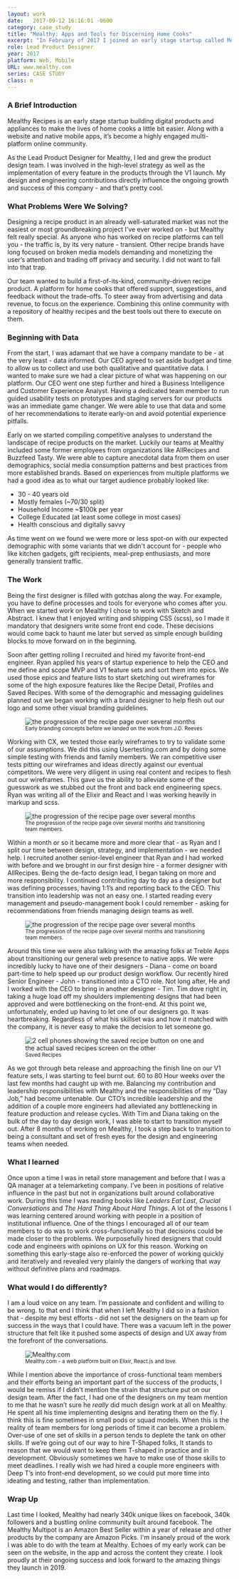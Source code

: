 ```yaml
---
layout: work
date:   2017-09-12 16:16:01 -0600
category: case_study
title: "Mealthy: Apps and Tools for Discerning Home Cooks"
excerpt: "In February of 2017 I joined an early stage startup called Mealthy. I worked with the CEO to hire and lead a product team that included Myself, three product designers and two engineers. We set out to build a people focused digital product and appliance company with editorial and business partners with roots in companies like Allrecipes and Buzzfeed Tasty. Over the course of 8 months we would grow the engineering team, transition one of our engieers to a CTO role, and launch full featured web products on web and native platforms."
role: Lead Product Designer
year: 2017
platform: Web, Mobile
URL: www.mealthy.com
series: CASE STUDY
class: m
---
```

### A Brief Introduction
Mealthy Recipes is an early stage startup building digital products and appliances to make the lives of home cooks a little bit easier. Along with a website and native mobile apps, it’s become a highly engaged multi-platform online community.

As the Lead Product Designer for Mealthy, I led and grew the product design team. I was involved in the high-level strategy as well as the implementation of every feature in the products through the V1 launch. My design and engineering contributions directly influence the ongoing growth and success of this company - and that’s pretty cool.

### What Problems Were We Solving?
Designing a recipe product in an already well-saturated market was not the easiest or most groundbreaking project I’ve ever worked on - but Mealthy felt really special. As anyone who has worked on recipe platforms can tell you - the traffic is, by its very nature - transient. Other recipe brands have long focused on broken media models demanding and monetizing the user’s attention and trading off privacy and security. I did not want to fall into that trap.

Our team wanted to build a first-of-its-kind, community-driven recipe product. A platform for home cooks that offered support, suggestions, and feedback without the trade-offs. To steer away from advertising and data revenue, to focus on the experience. Combining this online community with a repository of healthy recipes and the best tools out there to execute on them.

### Beginning with Data
From the start, I was adamant that we have a company mandate to be - at the very least - data informed. Our CEO agreed to set aside budget and time to allow us to collect and use both qualitative and quantitative data. I wanted to make sure we had a clear picture of what was happening on our platform. Our CEO went one step further and hired a Business Intelligence and Customer Experience Analyst. Having a dedicated team member to run guided usability tests on prototypes and staging servers for our products was an immediate game changer. We were able to use that data and some of her recommendations to iterate early-on and avoid potential experience pitfalls.

Early on we started compiling competitive analyses to understand the landscape of recipe products on the market. Luckily our teams at Mealthy included some former employees from organizations like AllRecipes and Buzzfeed Tasty. We were able to capture anecdotal data from them on user demographics, social media consumption patterns and best practices from more established brands. Based on experiences from multiple platforms we had a good idea as to what our target audience probably looked like:

- 30 - 40 years old
- Mostly females (~70/30 split)
- Household Income ~$100k per year
- College Educated (at least some college in most cases)
- Health conscious and digitally savvy

As time went on we found we were more or less spot-on with our expected demographic with some variants that we didn't account for - people who like kitchen gadgets, gift recipients, meal-prep enthusiasts, and more generally transient traffic.

### The Work
Being the first designer is filled with gotchas along the way. For example, you have to define processes and tools for everyone who comes after you. When we started work on Mealthy I chose to work with Sketch and Abstract. I knew that I enjoyed writing and shipping CSS (scss), so I made it mandatory that designers write some front end code. These decisions would come back to haunt me later but served as simple enough building blocks to move forward on in the beginning.

Soon after getting rolling I recruited and hired my favorite front-end engineer. Ryan applied his years of startup experience to help the CEO and me define and scope MVP and V1 feature sets and sort them into epics. We used those epics and feature lists to start sketching out wireframes for some of the high exposure features like the Recipe Detail, Profiles and Saved Recipes. With some of the demographic and messaging guidelines planned out we began working with a brand designer to help flesh out our logo and some other visual branding guidelines.

<figure class="container__image container__break">
  <img class="no-shadow" src="https://ktportfolio-cdn.sirv.com/img/m-early-branding.png?profile=portfolio" alt="the progression of the recipe page over several months" />
  <figcaption class="mt-half center mb-1">
    <small>Early branding concepts before we landed on the work from J.D. Reeves</small>
  </figcaption>
</figure>

Working with CX, we tested those early wireframes to try to validate some of our assumptions. We did this using Usertesting.com and by doing some simple testing with friends and family members. We ran competitive user tests pitting our wireframes and ideas directly against our eventual competitors. We were very diligent in using real content and recipes to flesh out our wireframes. This gave us the ability to alleviate some of the guesswork as we stubbed out the front and back end engineering specs. Ryan was writing all of the Elixir and React and I was working heavily in markup and scss.

<figure class="container__image container__break">
  <img class="no-shadow" src="https://ktportfolio-cdn.sirv.com/img/m-wireframes.png?profile=portfolio" alt="the progression of the recipe page over several months" />
  <figcaption class="mt-half center mb-1">
    <small>The progression of the recipe page over several months and transitioning team members.</small>
  </figcaption>
</figure>

Within a month or so it became more and more clear that - as Ryan and I split our time between design, strategy, and implementation - we needed help. I recruited another senior-level engineer that Ryan and I had worked with before and we brought in our first design hire - a former designer with AllRecipes. Being the de-facto design lead, I began taking on more and more responsibility. I continued contributing day to day as a designer but was defining processes, having 1:1’s and reporting back to the CEO. This transition into leadership was not an easy one. I started reading every management and pseudo-management book I could remember - asking for recommendations from friends managing design teams as well.

<figure class="container__image container__break">
  <img class="no-shadow" src="https://ktportfolio-cdn.sirv.com/img/mealthy-recipe.png?profile=portfolio" alt="the progression of the recipe page over several months" />
  <figcaption class="mt-half center mb-1">
    <small>The progression of the recipe page over several months and transitioning team members.</small>
  </figcaption>
</figure>

Around this time we were also talking with the amazing folks at Treble Apps about transitioning our general web presence to native apps. We were incredibly lucky to have one of their designers - Diana - come on board part-time to help speed up our product design workflow. Our recently hired Senior Engineer - John - transitioned into a CTO role. Not long after, He and I worked with the CEO to bring in another designer - Tim. Tim dove right in, taking a huge load off my shoulders implementing designs that had been approved and were bottlenecking on the front-end. At this point we, unfortunately, ended up having to let one of our designers go. It was heartbreaking. Regardless of what his skillset was and how it matched with the company, it is never easy to make the decision to let someone go.

<figure class="container__image container__break no-shadow">
  <img class="no-shadow" src="https://ktportfolio-cdn.sirv.com/img/m-savedrecipes.png?profile=portfolio" alt="2 cell phones showing the saved recipe button on one and the actual saved recipes screen on the other" />
  <figcaption class="mt-half center mb-1">
    <small>Saved Recipes</small>
  </figcaption>
</figure>

As we got through beta release and approaching the finish line on our V1 feature sets, I was starting to feel burnt out. 60 to 80 Hour weeks over the last few months had caught up with me. Balancing my contribution and leadership responsibilities with Mealthy and the responsibilities of my “Day Job,” had become untenable. Our CTO’s incredible leadership and the addition of a couple more engineers had alleviated any bottlenecking in feature production and release cycles. With Tim and Diana taking on the bulk of the day to day design work, I was able to start to transition myself out. After 8 months of working on Mealthy, I took a step back to transition to being a consultant and set of fresh eyes for the design and engineering teams when needed.

### What I learned
Once upon a time I was in retail store management and before that I was a QA manager at a telemarketing company. I’ve been in positions of relative influence in the past but not in organizations built around collaborative work. During this time I was reading books like _Leaders Eat Last_, _Crucial Conversations_ and _The Hard Thing About Hard Things_. A lot of the lessons I was learning centered around working with people in a position of institutional influence. One of the things I encouraged all of our team members to do was to work cross-functionally so that decisions could be made closer to the problems. We purposefully hired designers that could code and engineers with opinions on UX for this reason. Working on something this early-stage also re-enforced the power of working quickly and iteratively and revealed very plainly the dangers of working that way without definitive plans and roadmaps.

### What would I do differently?
I am a loud voice on any team. I’m passionate and confident and willing to be wrong. to that end I think that when I left Mealthy I did so in a fashion that - despite my best efforts - did not set the designers on the team up for success in the ways that I could have. There was a vacuum left in the power structure that felt like it pushed some aspects of design and UX away from the forefront of the conversations.

<figure class="container__image container__break">
  <img src="https://ktportfolio-cdn.sirv.com/img/m-home-web.png?profile=portfolio" alt="Mealthy.com" />
  <figcaption class="mt-half center mb-1">
    <small>Mealthy.com - a web platform built on Elixir, React.js and love.</small>
  </figcaption>
</figure>

While I mention above the importance of cross-functional team members and their efforts being an important part of the success of the products, I would be remiss if I didn't mention the strain that structure put on our design team. After the fact, I had one of the designers on my team mention to me that he wasn’t sure he *really* did much design work at all on Mealthy. He spent all his time implementing designs and iterating them on the fly. I think this is fine sometimes in small pods or squad models. When this is the reality of team members for long periods of time it can become a problem. Over-use of one set of skills in a person tends to deplete the tank on other skills. If we’re going out of our way to hire T-Shaped folks, It stands to reason that we would want to keep them T-shaped in practice and in development. Obviously sometimes we have to make use of those skills to meet deadlines. I really wish we had hired a couple more engineers with Deep T’s into front-end development, so we could put more time into ideating and testing, rather than implementation.

### Wrap Up
Last time I looked, Mealthy had nearly 340k unique likes on facebook, 340k followers and a bustling online community built around facebook. The Mealthy Multipot is an Amazon Best Seller within a year of release and other products by the company are Amazon Picks. I'm insanely proud of the work I was able to do with the team at Mealthy. Echoes of my early work can be seen on the website, in the app and across the content they create. I look proudly at their ongoing success and look forward to the amazing things they launch in 2019.
